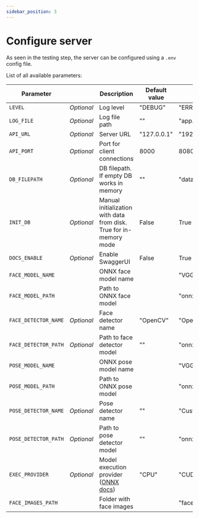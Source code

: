 ```yaml
---
sidebar_position: 3
---
```


# Configure server

As seen in the testing step, the server can be configured using a `.env` config file.


List of all available parameters:


| Parameter            |            | Description                                                        | Default value | Example                          |
| -------------------- | ---------- | ------------------------------------------------------------------ | ------------- | -------------------------------- |
| `LEVEL`              | _Optional_ | Log level                                                          | "DEBUG"       | "ERROR"                          |
| `LOG_FILE`           | _Optional_ | Log file path                                                      | ""            | "app.log"                        |
| `API_URL`            | _Optional_ | Server URL                                                         | "127.0.0.1"   | "192.168.1.5"                    |
| `API_PORT`           | _Optional_ | Port for client connections                                        | 8000          | 8080                             |
| `DB_FILEPATH`        | _Optional_ | DB filepath. If empty DB works in memory                           | ""            | "database.db"                    |
| `INIT_DB`            | _Optional_ | Manual initialization with data from disk. True for in-memory mode | False         | True                             |
| `DOCS_ENABLE`        | _Optional_ | Enable SwaggerUI                                                   | False         | True                             |
| `FACE_MODEL_NAME`    |            | ONNX face model name                                               |               | "VGG-Face"                       |
| `FACE_MODEL_PATH`    |            | Path to ONNX face model                                            |               | "onnx_models/vgg_face.onnx"      |
| `FACE_DETECTOR_NAME` | _Optional_ | Face detector name                                                 | "OpenCV"      | "OpenCV-NN"                      |
| `FACE_DETECTOR_PATH` | _Optional_ | Path to face detector model                                        | ""            | "onnx_models/face_detector.onnx" |
| `POSE_MODEL_NAME`    |            | ONNX pose model name                                               |               | "VGG-Face"                       |
| `POSE_MODEL_PATH`    |            | Path to ONNX pose model                                            |               | "onnx_models/yolo1s_pose.onnx"   |
| `POSE_DETECTOR_NAME` | _Optional_ | Pose detector name                                                 | ""            | "CustomPoseDetector"             |
| `POSE_DETECTOR_PATH` | _Optional_ | Path to pose detector model                                        | ""            | "onnx_models/pose_detector.onnx" |
| `EXEC_PROVIDER`      | _Optional_ | Model execution provider ([ONNX docs](https://onnxruntime.ai/docs/execution-providers/#summary-of-supported-execution-providers))                                           | "CPU"         | "CUDA"                           |
| `FACE_IMAGES_PATH`   |            | Folder with face images                                            |               | "face_img"                       |
